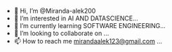 - 👋 Hi, I’m @Miranda-alek200
- 👀 I’m interested in AI AND DATASCIENCE...
- 🌱 I’m currently learning SOFTWARE ENGINEERING...
- 💞️ I’m looking to collaborate on  ...
- 📫 How to reach me mirandaalek123@gmail.com ...

<!---
Miranda-alek200/Miranda-alek200 is a ✨ special ✨ repository because its `README.md` (this file) appears on your GitHub profile.
You can click the Preview link to take a look at your changes.
--->
